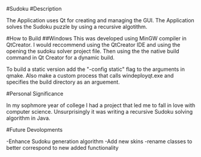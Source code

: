 #Sudoku
#Description

The Application uses Qt for creating and managing the GUI.
The Application solves the Sudoku puzzle by using a recursive algotithm.

#How to Build
##Windows
This was developed using MinGW compiler in QtCreator. I would reccommend
using the QtCreator IDE and using the opening the sudoku solver project
file. Then using the the native build command in Qt Creator for a
dynamic build.

To build a static version add the "-config static" flag to the arguments 
in qmake. Also make a custom process that calls windeployqt.exe and
specifies the build directory as an arguement.

#Personal Significance

In my sophmore year of college I had a project that led me to fall in
love with computer science. Unsurprisingly it was writing a recursive
Sudoku solving algorithm in Java.

#Future Devolopments

-Enhance Sudoku generation algorithm
-Add new skins
-rename classes to better correspond to new added functionality
